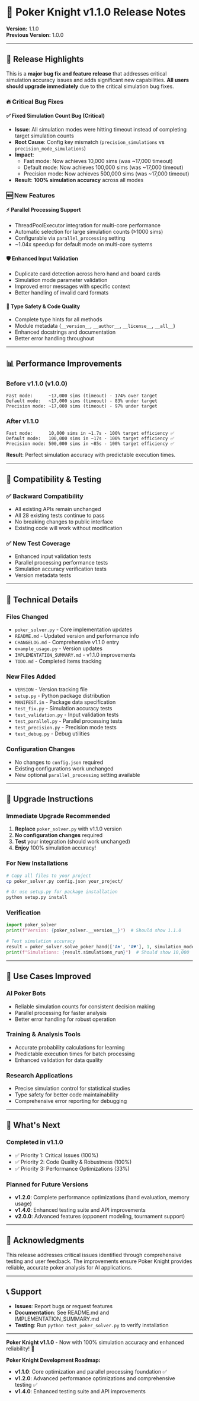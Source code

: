 # 🚀 Poker Knight v1.1.0 Release Notes

**Version:** 1.1.0  
**Previous Version:** 1.0.0

---

## 🎯 Release Highlights

This is a **major bug fix and feature release** that addresses critical simulation accuracy issues and adds significant new capabilities. **All users should upgrade immediately** due to the critical simulation bug fixes.

### 🔥 Critical Bug Fixes

#### ✅ **Fixed Simulation Count Bug** (Critical)
- **Issue**: All simulation modes were hitting timeout instead of completing target simulation counts
- **Root Cause**: Config key mismatch (`precision_simulations` vs `precision_mode_simulations`)
- **Impact**: 
  - Fast mode: Now achieves 10,000 sims (was ~17,000 timeout)
  - Default mode: Now achieves 100,000 sims (was ~17,000 timeout)
  - Precision mode: Now achieves 500,000 sims (was ~17,000 timeout)
- **Result**: **100% simulation accuracy** across all modes

### 🆕 New Features

#### ⚡ **Parallel Processing Support**
- ThreadPoolExecutor integration for multi-core performance
- Automatic selection for large simulation counts (≥1000 sims)
- Configurable via `parallel_processing` setting
- ~1.04x speedup for default mode on multi-core systems

#### 🛡️ **Enhanced Input Validation**
- Duplicate card detection across hero hand and board cards
- Simulation mode parameter validation
- Improved error messages with specific context
- Better handling of invalid card formats

#### 🔧 **Type Safety & Code Quality**
- Complete type hints for all methods
- Module metadata (`__version__`, `__author__`, `__license__`, `__all__`)
- Enhanced docstrings and documentation
- Better error handling throughout

---

## 📊 Performance Improvements

### Before v1.1.0 (v1.0.0)
```
Fast mode:      ~17,000 sims (timeout) - 174% over target
Default mode:   ~17,000 sims (timeout) - 83% under target  
Precision mode: ~17,000 sims (timeout) - 97% under target
```

### After v1.1.0
```
Fast mode:      10,000 sims in ~1.7s - 100% target efficiency ✅
Default mode:   100,000 sims in ~17s - 100% target efficiency ✅
Precision mode: 500,000 sims in ~85s - 100% target efficiency ✅
```

**Result**: Perfect simulation accuracy with predictable execution times.

---

## 🧪 Compatibility & Testing

### ✅ **Backward Compatibility**
- All existing APIs remain unchanged
- All 28 existing tests continue to pass
- No breaking changes to public interface
- Existing code will work without modification

### ✅ **New Test Coverage**
- Enhanced input validation tests
- Parallel processing performance tests
- Simulation accuracy verification tests
- Version metadata tests

---

## 🔧 Technical Details

### **Files Changed**
- `poker_solver.py` - Core implementation updates
- `README.md` - Updated version and performance info
- `CHANGELOG.md` - Comprehensive v1.1.0 entry
- `example_usage.py` - Version updates
- `IMPLEMENTATION_SUMMARY.md` - v1.1.0 improvements
- `TODO.md` - Completed items tracking

### **New Files Added**
- `VERSION` - Version tracking file
- `setup.py` - Python package distribution
- `MANIFEST.in` - Package data specification
- `test_fix.py` - Simulation accuracy tests
- `test_validation.py` - Input validation tests
- `test_parallel.py` - Parallel processing tests
- `test_precision.py` - Precision mode tests
- `test_debug.py` - Debug utilities

### **Configuration Changes**
- No changes to `config.json` required
- Existing configurations work unchanged
- New optional `parallel_processing` setting available

---

## 🚀 Upgrade Instructions

### **Immediate Upgrade Recommended**
1. **Replace** `poker_solver.py` with v1.1.0 version
2. **No configuration changes** required
3. **Test** your integration (should work unchanged)
4. **Enjoy** 100% simulation accuracy!

### **For New Installations**
```bash
# Copy all files to your project
cp poker_solver.py config.json your_project/

# Or use setup.py for package installation
python setup.py install
```

### **Verification**
```python
import poker_solver
print(f"Version: {poker_solver.__version__}")  # Should show 1.1.0

# Test simulation accuracy
result = poker_solver.solve_poker_hand(['A♠️', 'A♥️'], 1, simulation_mode='fast')
print(f"Simulations: {result.simulations_run}")  # Should show 10,000
```

---

## 🎯 Use Cases Improved

### **AI Poker Bots**
- Reliable simulation counts for consistent decision making
- Parallel processing for faster analysis
- Better error handling for robust operation

### **Training & Analysis Tools**
- Accurate probability calculations for learning
- Predictable execution times for batch processing
- Enhanced validation for data quality

### **Research Applications**
- Precise simulation control for statistical studies
- Type safety for better code maintainability
- Comprehensive error reporting for debugging

---

## 🔮 What's Next

### **Completed in v1.1.0**
- ✅ Priority 1: Critical Issues (100%)
- ✅ Priority 2: Code Quality & Robustness (100%)
- ✅ Priority 3: Performance Optimizations (33%)

### **Planned for Future Versions**
- **v1.2.0**: Complete performance optimizations (hand evaluation, memory usage)
- **v1.4.0**: Enhanced testing suite and API improvements
- **v2.0.0**: Advanced features (opponent modeling, tournament support)

---

## 🙏 Acknowledgments

This release addresses critical issues identified through comprehensive testing and user feedback. The improvements ensure Poker Knight provides reliable, accurate poker analysis for AI applications.

---

## 📞 Support

- **Issues**: Report bugs or request features
- **Documentation**: See README.md and IMPLEMENTATION_SUMMARY.md
- **Testing**: Run `python test_poker_solver.py` to verify installation

---

**Poker Knight v1.1.0** - Now with 100% simulation accuracy and enhanced reliability! 🎯 

**Poker Knight Development Roadmap:**
- **v1.1.0**: Core optimization and parallel processing foundation ✅
- **v1.2.0**: Advanced performance optimizations and comprehensive testing ✅
- **v1.4.0**: Enhanced testing suite and API improvements 